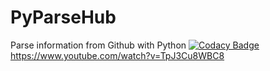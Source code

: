 # PyParseHub
 Parse information from Github with Python
[![Codacy Badge](https://app.codacy.com/project/badge/Grade/42dae28c673e44e8b52633a7b7c71dac)](https://www.codacy.com/manual/mezgoodle/PyParseHub?utm_source=github.com&amp;utm_medium=referral&amp;utm_content=mezgoodle/PyParseHub&amp;utm_campaign=Badge_Grade)
https://www.youtube.com/watch?v=TpJ3Cu8WBC8